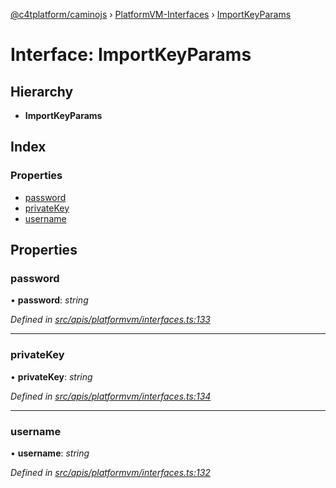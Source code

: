 [@c4tplatform/caminojs](../api.md) › [PlatformVM-Interfaces](../modules/platformvm_interfaces.md) › [ImportKeyParams](platformvm_interfaces.importkeyparams.md)

# Interface: ImportKeyParams

## Hierarchy

* **ImportKeyParams**

## Index

### Properties

* [password](platformvm_interfaces.importkeyparams.md#password)
* [privateKey](platformvm_interfaces.importkeyparams.md#privatekey)
* [username](platformvm_interfaces.importkeyparams.md#username)

## Properties

###  password

• **password**: *string*

*Defined in [src/apis/platformvm/interfaces.ts:133](https://github.com/chain4travel/caminojs/blob/ac57b5af/src/apis/platformvm/interfaces.ts#L133)*

___

###  privateKey

• **privateKey**: *string*

*Defined in [src/apis/platformvm/interfaces.ts:134](https://github.com/chain4travel/caminojs/blob/ac57b5af/src/apis/platformvm/interfaces.ts#L134)*

___

###  username

• **username**: *string*

*Defined in [src/apis/platformvm/interfaces.ts:132](https://github.com/chain4travel/caminojs/blob/ac57b5af/src/apis/platformvm/interfaces.ts#L132)*
